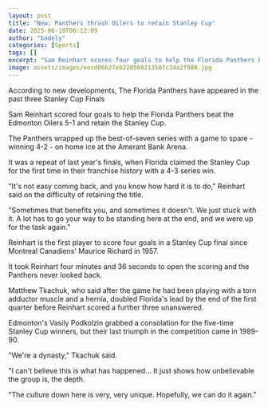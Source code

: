 ```yaml
---
layout: post
title: "New: Panthers thrash Oilers to retain Stanley Cup"
date: 2025-06-18T06:12:09
author: "badely"
categories: [Sports]
tags: []
excerpt: "Sam Reinhart scores four goals to help the Florida Panthers beat the Edmonton Oilers 5-1 to retain the Stanley Cup."
image: assets/images/eecd06b27eb220560213507c34a2f988.jpg
---
```


According to new developments, The Florida Panthers have appeared in the past three Stanley Cup Finals

Sam Reinhart scored four goals to help the Florida Panthers beat the Edmonton Oilers 5-1 and retain the Stanley Cup.

The Panthers wrapped up the best-of-seven series with a game to spare - winning 4-2 - on home ice at the Amerant Bank Arena.

It was a repeat of last year's finals, when Florida claimed the Stanley Cup for the first time in their franchise history with a 4-3 series win.

"It's not easy coming back, and you know how hard it is to do," Reinhart said on the difficulty of retaining the title.

"Sometimes that benefits you, and sometimes it doesn't. We just stuck with it. A lot has to go your way to be standing here at the end, and we were up for the task again."

Reinhart is the first player to score four goals in a Stanley Cup final since Montreal Canadiens' Maurice Richard in 1957.

It took Reinhart four minutes and 36 seconds to open the scoring and the Panthers never looked back.

Matthew Tkachuk, who said after the game he had been playing with a torn adductor muscle and a hernia, doubled Florida's lead by the end of the first quarter before Reinhart scored a further three unanswered.

Edmonton's Vasily Podkolzin grabbed a consolation for the five-time Stanley Cup winners, but their last triumph in the competition came in 1989-90.

"We're a dynasty," Tkachuk said. 

"I can't believe this is what has happened... It just shows how unbelievable the group is, the depth.

"The culture down here is very, very unique. Hopefully, we can do it again."

